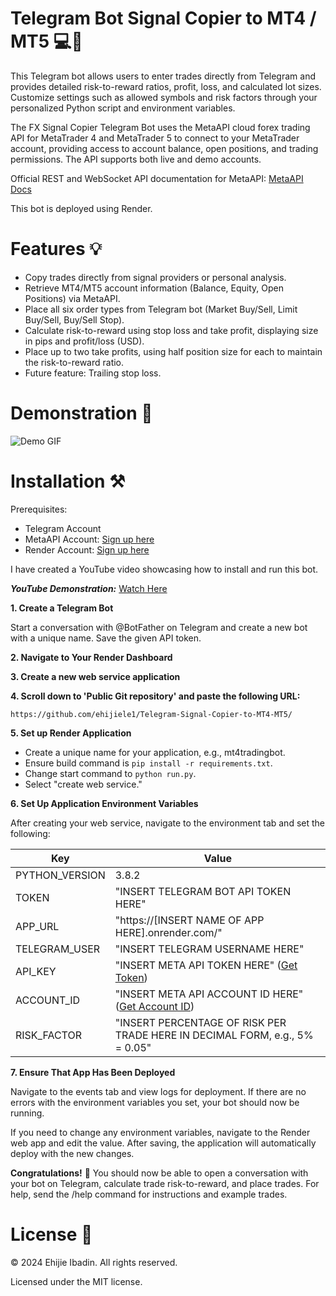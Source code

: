 # Telegram Bot Signal Copier to MT4 / MT5  💻💸

This Telegram bot allows users to enter trades directly from Telegram and provides detailed risk-to-reward ratios, profit, loss, and calculated lot sizes. Customize settings such as allowed symbols and risk factors through your personalized Python script and environment variables.

The FX Signal Copier Telegram Bot uses the MetaAPI cloud forex trading API for MetaTrader 4 and MetaTrader 5 to connect to your MetaTrader account, providing access to account balance, open positions, and trading permissions. The API supports both live and demo accounts.

Official REST and WebSocket API documentation for MetaAPI: [MetaAPI Docs](https://metaapi.cloud/docs/client/)

This bot is deployed using Render.

# Features 💡
- Copy trades directly from signal providers or personal analysis.
- Retrieve MT4/MT5 account information (Balance, Equity, Open Positions) via MetaAPI.
- Place all six order types from Telegram bot (Market Buy/Sell, Limit Buy/Sell, Buy/Sell Stop).
- Calculate risk-to-reward using stop loss and take profit, displaying size in pips and profit/loss (USD).
- Place up to two take profits, using half position size for each to maintain the risk-to-reward ratio.
- Future feature: Trailing stop loss.

# Demonstration 🎥

![Demo GIF](https://user-images.githubusercontent.com/54332223/180027398-36ddf07b-0f22-4589-9e02-8bd4031dc27b.gif)

# Installation ⚒️

Prerequisites:
- Telegram Account 
- MetaAPI Account: [Sign up here](https://app.metaapi.cloud/sign-up)
- Render Account: [Sign up here](https://dashboard.render.com/)

I have created a YouTube video showcasing how to install and run this bot.

***YouTube Demonstration:*** [Watch Here](https://youtu.be/oMsuAA9N3U4)

**1. Create a Telegram Bot**

Start a conversation with @BotFather on Telegram and create a new bot with a unique name. Save the given API token.

**2. Navigate to Your Render Dashboard**

**3. Create a new web service application**

**4. Scroll down to 'Public Git repository' and paste the following URL:**
```
https://github.com/ehijiele1/Telegram-Signal-Copier-to-MT4-MT5/
```

**5. Set up Render Application**

- Create a unique name for your application, e.g., mt4tradingbot.
- Ensure build command is `pip install -r requirements.txt`.
- Change start command to `python run.py`.
- Select "create web service."

**6. Set Up Application Environment Variables**

After creating your web service, navigate to the environment tab and set the following:

| Key  | Value |
| ------------- | ------------- |
| PYTHON_VERSION | 3.8.2 |
| TOKEN | "INSERT TELEGRAM BOT API TOKEN HERE" |
| APP_URL | "https://[INSERT NAME OF APP HERE].onrender.com/" |
| TELEGRAM_USER | "INSERT TELEGRAM USERNAME HERE" |
| API_KEY | "INSERT META API TOKEN HERE" ([Get Token](https://app.metaapi.cloud/token)) |
| ACCOUNT_ID | "INSERT META API ACCOUNT ID HERE" ([Get Account ID](https://app.metaapi.cloud/accounts)) |
| RISK_FACTOR | "INSERT PERCENTAGE OF RISK PER TRADE HERE IN DECIMAL FORM, e.g., 5% = 0.05" |

**7. Ensure That App Has Been Deployed**

Navigate to the events tab and view logs for deployment. If there are no errors with the environment variables you set, your bot should now be running.

If you need to change any environment variables, navigate to the Render web app and edit the value. After saving, the application will automatically deploy with the new changes.

**Congratulations!** 🥳 You should now be able to open a conversation with your bot on Telegram, calculate trade risk-to-reward, and place trades. For help, send the /help command for instructions and example trades.

# License 📝
&copy; 2024 Ehijie Ibadin. All rights reserved.

Licensed under the MIT license.
